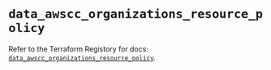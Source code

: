 # `data_awscc_organizations_resource_policy`

Refer to the Terraform Registory for docs: [`data_awscc_organizations_resource_policy`](https://registry.terraform.io/providers/hashicorp/awscc/0.70.0/docs/data-sources/organizations_resource_policy).
